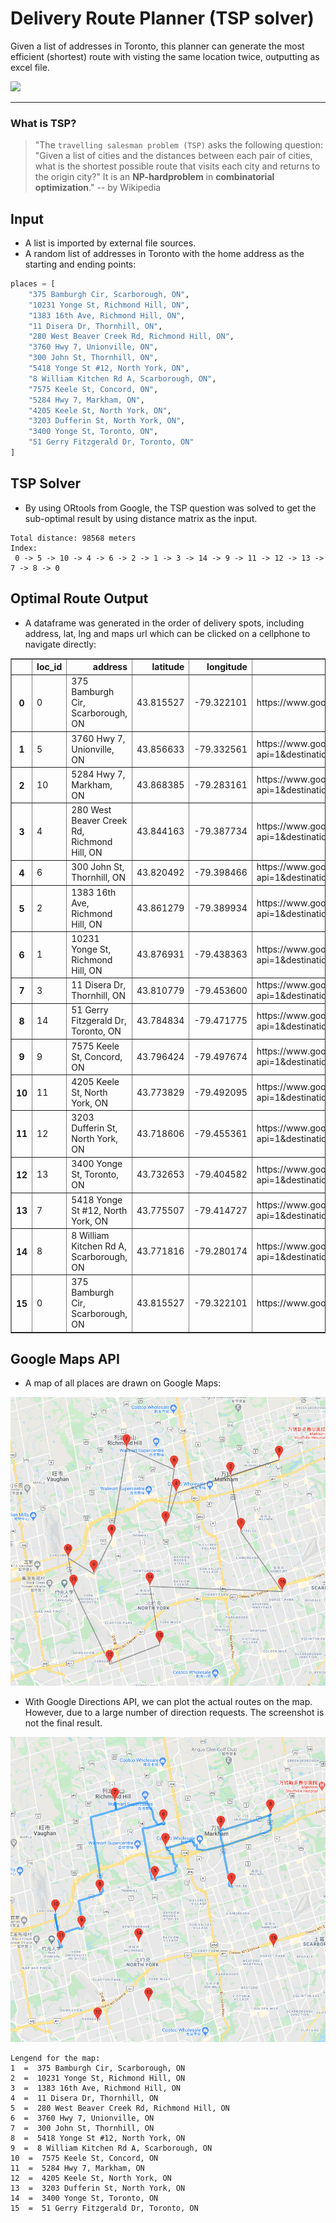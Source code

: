 # Delivery Route Planner (TSP solver)
Given a list of addresses in Toronto, this planner can generate the most efficient (shortest) route with visting the same location twice, outputting as excel file.

<img src="https://github.com/kk-deng/Delivery-Route-Planner/blob/main/img/banner.png">

<hr>

### What is TSP?

> "The ``travelling salesman problem (TSP)`` asks the following question: "Given a list of cities and the distances between each pair of cities, what is the shortest possible route that visits each city and returns to the origin city?" It is an **NP-hardproblem** in **combinatorial optimization**." -- by Wikipedia

## Input

* A list is imported by external file sources.
* A random list of addresses in Toronto with the home address as the starting and ending points:

```python
places = [
    "375 Bamburgh Cir, Scarborough, ON",
    "10231 Yonge St, Richmond Hill, ON",
    "1383 16th Ave, Richmond Hill, ON",
    "11 Disera Dr, Thornhill, ON",
    "280 West Beaver Creek Rd, Richmond Hill, ON",
    "3760 Hwy 7, Unionville, ON",
    "300 John St, Thornhill, ON",
    "5418 Yonge St #12, North York, ON",
    "8 William Kitchen Rd A, Scarborough, ON",
    "7575 Keele St, Concord, ON",
    "5284 Hwy 7, Markham, ON",
    "4205 Keele St, North York, ON",
    "3203 Dufferin St, North York, ON",
    "3400 Yonge St, Toronto, ON",
    "51 Gerry Fitzgerald Dr, Toronto, ON"
]
```

## TSP Solver

* By using ORtools from Google, the TSP question was solved to get the sub-optimal result by using distance matrix as the input.

```
Total distance: 98568 meters
Index:
 0 -> 5 -> 10 -> 4 -> 6 -> 2 -> 1 -> 3 -> 14 -> 9 -> 11 -> 12 -> 13 -> 7 -> 8 -> 0
```

## Optimal Route Output

* A dataframe was generated in the order of delivery spots, including address, lat, lng and maps url which can be clicked on a cellphone to navigate directly:

<table border="1" class="dataframe">
  <thead>
    <tr style="text-align: right;">
      <th></th>
      <th>loc_id</th>
      <th>address</th>
      <th>latitude</th>
      <th>longitude</th>
      <th>maps_url</th>
    </tr>
  </thead>
  <tbody>
    <tr>
      <th>0</th>
      <td>0</td>
      <td>375 Bamburgh Cir, Scarborough, ON</td>
      <td>43.815527</td>
      <td>-79.322101</td>
      <td>https://www.google.com/maps/dir/?api=1</td>
    </tr>
    <tr>
      <th>1</th>
      <td>5</td>
      <td>3760 Hwy 7, Unionville, ON</td>
      <td>43.856633</td>
      <td>-79.332561</td>
      <td>https://www.google.com/maps/dir/?api=1&destination=3760+Hwy+7,+Unionville,+ON&travelmode=driving</td>
    </tr>
    <tr>
      <th>2</th>
      <td>10</td>
      <td>5284 Hwy 7, Markham, ON</td>
      <td>43.868385</td>
      <td>-79.283161</td>
      <td>https://www.google.com/maps/dir/?api=1&destination=5284+Hwy+7,+Markham,+ON&travelmode=driving</td>
    </tr>
    <tr>
      <th>3</th>
      <td>4</td>
      <td>280 West Beaver Creek Rd, Richmond Hill, ON</td>
      <td>43.844163</td>
      <td>-79.387734</td>
      <td>https://www.google.com/maps/dir/?api=1&destination=280+West+Beaver+Creek+Rd,+Richmond+Hill,+ON&travelmode=driving</td>
    </tr>
    <tr>
      <th>4</th>
      <td>6</td>
      <td>300 John St, Thornhill, ON</td>
      <td>43.820492</td>
      <td>-79.398466</td>
      <td>https://www.google.com/maps/dir/?api=1&destination=300+John+St,+Thornhill,+ON&travelmode=driving</td>
    </tr>
    <tr>
      <th>5</th>
      <td>2</td>
      <td>1383 16th Ave, Richmond Hill, ON</td>
      <td>43.861279</td>
      <td>-79.389934</td>
      <td>https://www.google.com/maps/dir/?api=1&destination=1383+16th+Ave,+Richmond+Hill,+ON&travelmode=driving</td>
    </tr>
    <tr>
      <th>6</th>
      <td>1</td>
      <td>10231 Yonge St, Richmond Hill, ON</td>
      <td>43.876931</td>
      <td>-79.438363</td>
      <td>https://www.google.com/maps/dir/?api=1&destination=10231+Yonge+St,+Richmond+Hill,+ON&travelmode=driving</td>
    </tr>
    <tr>
      <th>7</th>
      <td>3</td>
      <td>11 Disera Dr, Thornhill, ON</td>
      <td>43.810779</td>
      <td>-79.453600</td>
      <td>https://www.google.com/maps/dir/?api=1&destination=11+Disera+Dr,+Thornhill,+ON&travelmode=driving</td>
    </tr>
    <tr>
      <th>8</th>
      <td>14</td>
      <td>51 Gerry Fitzgerald Dr, Toronto, ON</td>
      <td>43.784834</td>
      <td>-79.471775</td>
      <td>https://www.google.com/maps/dir/?api=1&destination=51+Gerry+Fitzgerald+Dr,+Toronto,+ON&travelmode=driving</td>
    </tr>
    <tr>
      <th>9</th>
      <td>9</td>
      <td>7575 Keele St, Concord, ON</td>
      <td>43.796424</td>
      <td>-79.497674</td>
      <td>https://www.google.com/maps/dir/?api=1&destination=7575+Keele+St,+Concord,+ON&travelmode=driving</td>
    </tr>
    <tr>
      <th>10</th>
      <td>11</td>
      <td>4205 Keele St, North York, ON</td>
      <td>43.773829</td>
      <td>-79.492095</td>
      <td>https://www.google.com/maps/dir/?api=1&destination=4205+Keele+St,+North+York,+ON&travelmode=driving</td>
    </tr>
    <tr>
      <th>11</th>
      <td>12</td>
      <td>3203 Dufferin St, North York, ON</td>
      <td>43.718606</td>
      <td>-79.455361</td>
      <td>https://www.google.com/maps/dir/?api=1&destination=3203+Dufferin+St,+North+York,+ON&travelmode=driving</td>
    </tr>
    <tr>
      <th>12</th>
      <td>13</td>
      <td>3400 Yonge St, Toronto, ON</td>
      <td>43.732653</td>
      <td>-79.404582</td>
      <td>https://www.google.com/maps/dir/?api=1&destination=3400+Yonge+St,+Toronto,+ON&travelmode=driving</td>
    </tr>
    <tr>
      <th>13</th>
      <td>7</td>
      <td>5418 Yonge St #12, North York, ON</td>
      <td>43.775507</td>
      <td>-79.414727</td>
      <td>https://www.google.com/maps/dir/?api=1&destination=5418+Yonge+St+#12,+North+York,+ON&travelmode=driving</td>
    </tr>
    <tr>
      <th>14</th>
      <td>8</td>
      <td>8 William Kitchen Rd A, Scarborough, ON</td>
      <td>43.771816</td>
      <td>-79.280174</td>
      <td>https://www.google.com/maps/dir/?api=1&destination=8+William+Kitchen+Rd+A,+Scarborough,+ON&travelmode=driving</td>
    </tr>
    <tr>
      <th>15</th>
      <td>0</td>
      <td>375 Bamburgh Cir, Scarborough, ON</td>
      <td>43.815527</td>
      <td>-79.322101</td>
      <td>https://www.google.com/maps/dir/?api=1</td>
    </tr>
  </tbody>
</table>


## Google Maps API

* A map of all places are drawn on Google Maps:

<img src="https://github.com/kk-deng/Delivery-Route-Planner/blob/main/gmaps_route.png">

* With Google Directions API, we can plot the actual routes on the map. However, due to a large number of direction requests. The screenshot is not the final result.

<img src="https://github.com/kk-deng/Delivery-Route-Planner/blob/main/gmaps_actual.png">

```
Lengend for the map:
1  =  375 Bamburgh Cir, Scarborough, ON
2  =  10231 Yonge St, Richmond Hill, ON
3  =  1383 16th Ave, Richmond Hill, ON
4  =  11 Disera Dr, Thornhill, ON
5  =  280 West Beaver Creek Rd, Richmond Hill, ON
6  =  3760 Hwy 7, Unionville, ON
7  =  300 John St, Thornhill, ON
8  =  5418 Yonge St #12, North York, ON
9  =  8 William Kitchen Rd A, Scarborough, ON
10  =  7575 Keele St, Concord, ON
11  =  5284 Hwy 7, Markham, ON
12  =  4205 Keele St, North York, ON
13  =  3203 Dufferin St, North York, ON
14  =  3400 Yonge St, Toronto, ON
15  =  51 Gerry Fitzgerald Dr, Toronto, ON
```
